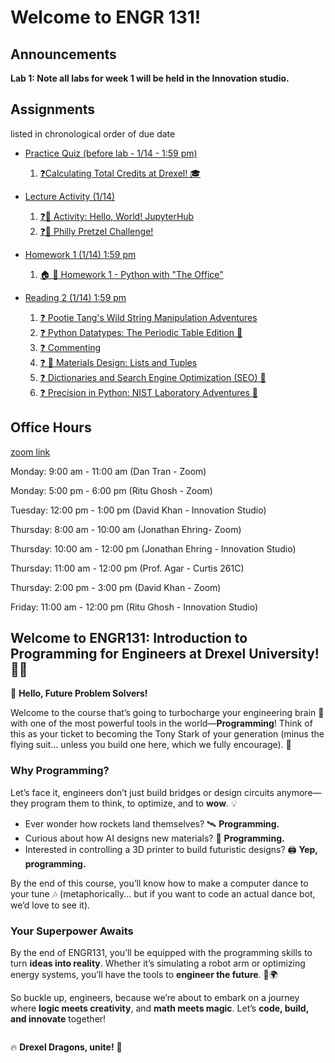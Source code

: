 # Welcome to ENGR 131!

## Announcements

**Lab 1: Note all labs for week 1 will be held in the Innovation studio.**

## Assignments

listed in chronological order of due date

<!-- - [Reading Thursday (1/9)](../jupyterbook/week_1/readings/index.md)
    1. [❓What is Python](../jupyterbook/week_1/readings/7_what_is_python_q.ipynb)
    2. [❓What is a Program?](../jupyterbook/week_1/readings/9_what_is_a_program_q.ipynb)
    3. [❓Formal vs. Natural Languages](../jupyterbook/week_1/readings/11_formal_and_natural_language_q.ipynb)
    4. [❓What is a Python Module?](../jupyterbook//week_1/readings/13_module_q.ipynb)
    5. [❓Variables](../jupyterbook/week_1/readings/15_variables_q.ipynb)
    6. [❓Python Operators](../jupyterbook/week_1/readings/17_operators_q.ipynb) -->

- [Practice Quiz (before lab - 1/14 - 1:59 pm)](../jupyterbook/week_1/quiz1/1_practice-quiz.ipynb)
    1. [❓Calculating Total Credits at Drexel! 🎓](../jupyterbook/week_1/quiz1/1_practice-quiz.ipynb)

- [Lecture Activity (1/14)](../jupyterbook/week_1/lecture/index.md)
    1. [❓🚀 Activity: Hello, World! JupyterHub](../jupyterbook/week_1/lecture/6_Activity_1_Using_the_JupyterHub.ipynb)
    2. [❓🥨 Philly Pretzel Challenge!](../jupyterbook/week_1/lecture/13_Philly_Python_Challenge.ipynb)

- [Homework 1 (1/14) 1:59 pm](../jupyterbook/week_1/homework/1_Homework_1_Python_with_The_Office.ipynb)
    1. [🏠 🧠 Homework 1 - Python with "The Office"](../jupyterbook/week_1/homework/1_Homework_1_Python_with_The_Office.ipynb)

- [Reading 2 (1/14) 1:59 pm](../jupyterbook/week_2/readings/index.md)
    1. [❓ Pootie Tang's Wild String Manipulation Adventures](../jupyterbook/week_2/readings/2_strings_q.ipynb)
    2. [❓ Python Datatypes: The Periodic Table Edition 🧪](../jupyterbook/week_2/readings/4_datatypes_q.ipynb)
    3. [❓ Commenting](../jupyterbook/week_2/readings/6_comments_q.ipynb)
    4. [❓ 🔬 Materials Design: Lists and Tuples](../jupyterbook/week_2/readings/8_lists_and_tuples_q.ipynb)
    5. [❓ Dictionaries and Search Engine Optimization (SEO) 👀](../jupyterbook/week_2/readings/10_dictionaries_q.ipynb)
    6. [❓ Precision in Python: NIST Laboratory Adventures 🧪](../jupyterbook/week_2/readings/12_precision_q.ipynb)

## Office Hours

[zoom link](https://drexel.zoom.us/my/engr131)

Monday: 9:00 am - 11:00 am (Dan Tran - Zoom)

Monday: 5:00 pm - 6:00 pm (Ritu Ghosh - Zoom)

Tuesday: 12:00 pm - 1:00 pm (David Khan - Innovation Studio)

Thursday: 8:00 am - 10:00 am (Jonathan Ehring- Zoom)

Thursday: 10:00 am - 12:00 pm (Jonathan Ehring - Innovation Studio)

Thursday: 11:00 am - 12:00 pm (Prof. Agar - Curtis 261C)

Thursday: 2:00 pm - 3:00 pm (David Khan - Zoom)

Friday: 11:00 am - 12:00 pm (Ritu Ghosh - Innovation Studio)

## Welcome to **ENGR131: Introduction to Programming for Engineers** at Drexel University! 🎉🐉

👋 **Hello, Future Problem Solvers!**

Welcome to the course that’s going to turbocharge your engineering brain 🧠 with one of the most powerful tools in the world—**Programming**! Think of this as your ticket to becoming the Tony Stark of your generation (minus the flying suit… unless you build one here, which we fully encourage). 🚀

### **Why Programming?**
Let’s face it, engineers don’t just build bridges or design circuits anymore—they program them to think, to optimize, and to **wow**. 💡

- Ever wonder how rockets land themselves? 🛰️ **Programming.**
- Curious about how AI designs new materials? 🤖 **Programming.**
- Interested in controlling a 3D printer to build futuristic designs? 🖨️ **Yep, programming.**

By the end of this course, you’ll know how to make a computer dance to your tune 🎶 (metaphorically... but if you want to code an actual dance bot, we’d love to see it).

### **Your Superpower Awaits**
By the end of ENGR131, you’ll be equipped with the programming skills to turn **ideas into reality**. Whether it’s simulating a robot arm or optimizing energy systems, you’ll have the tools to **engineer the future**. 🚀🌍

So buckle up, engineers, because we’re about to embark on a journey where **logic meets creativity**, and **math meets magic**. Let’s **code, build, and innovate** together! 

```{include} ./instructors/1_instructors.md
```

🔥 **Drexel Dragons, unite!** 🐉


```{tableofcontents}
```
